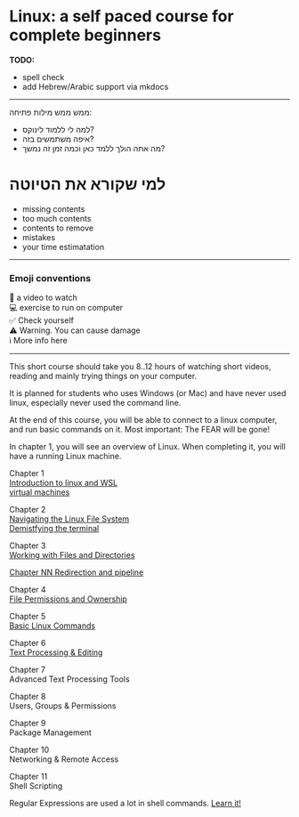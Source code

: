 # Linux: a self paced course for complete beginners

**TODO:**

- spell check
- add Hebrew/Arabic support via mkdocs 

<hr>

ממש ממש מילות פתיחה:

- למה לי ללמוד לינוקס?
- איפה משתמשים בזה?
- מה אתה הולך ללמד כאן וכמה זמן זה נמשך?

# למי שקורא את הטיוטה
- missing contents
- too much contents
- contents to remove
- mistakes
- your time estimatation

----

### Emoji conventions

🎥  a video to watch<br>
💻  exercise to run on computer<br>
✅  Check yourself<br>
⚠️  Warning. You can cause damage<br>
ℹ️  More info here
<hr>

This short course should take you 8..12 hours of watching short videos, reading and mainly trying things on your computer.

It is planned for students who uses Windows (or Mac) and have never used linux, especially never used the command line.

At the end of this course, you will be able to connect to a linux computer, and run basic commands on it. Most important: The FEAR will be gone!

In chapter 1, you will see an overview of Linux. When completing it, you will have a running Linux machine.

Chapter 1<br>
[Introduction to linux and WSL](./01/ch_01.md)<br>
[virtual machines](./01/virtual_machines.md)

Chapter 2<br>
[Navigating the Linux File System](./02/ch_02.md) <br>
[Demistfying the terminal](./02/terminal.md)

Chapter 3<br>
[Working with Files and Directories](./03/ch_03.md)

[Chapter NN Redirection and pipeline](./03/redirection.md)

Chapter 4<br>
[File Permissions and Ownership](./04/ch_04.md)

Chapter 5<br>
[Basic Linux Commands ](./05/ch_05.md)

Chapter 6<Br>
[Text Processing & Editing](./06/ch_06.md)

Chapter 7<br>
Advanced Text Processing Tools

Chapter 8<br>
Users, Groups & Permissions 

Chapter 9<br>
Package Management

Chapter 10<br>
Networking & Remote Access

Chapter 11<br>
Shell Scripting

Regular Expressions are used a lot in shell commands. [Learn it!](regex/regex.md)